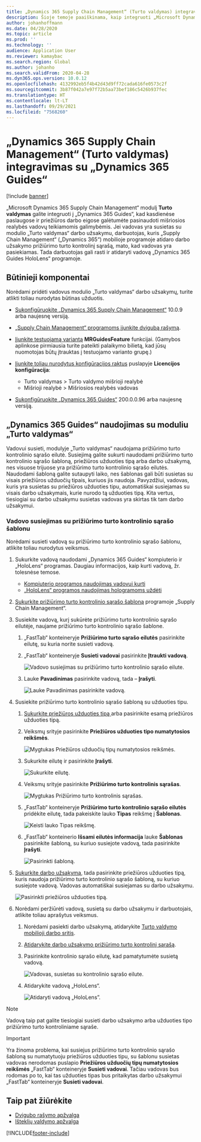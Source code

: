 ```yaml
---
title: „Dynamics 365 Supply Chain Management“ (Turto valdymas) integravimas su „Dynamics 365 Guides“
description: Šioje temoje paaiškinama, kaip integruoti „Microsoft Dynamics 365 Supply Chain Management“ modulį „Turto valdymas“ į „Dynamics 365 Guides“, kad kasdienėse paslaugose ir priežiūros darbo eigose būtų galima pasinaudoti mišriosios realybės vadovų teikiamomis galimybėmis.
author: johanhoffmann
ms.date: 04/28/2020
ms.topic: article
ms.prod: ''
ms.technology: ''
audience: Application User
ms.reviewer: kamaybac
ms.search.region: Global
ms.author: johanho
ms.search.validFrom: 2020-04-28
ms.dyn365.ops.version: 10.0.12
ms.openlocfilehash: 4132992eb5f4b42d43d9ff72cada616fe0573c2f
ms.sourcegitcommit: 3b87f042a7e97f72b5aa73bef186c5426b937fec
ms.translationtype: HT
ms.contentlocale: lt-LT
ms.lasthandoff: 09/29/2021
ms.locfileid: "7568260"
---
```

# <a name="integrate-dynamics-365-supply-chain-management-asset-management-with-dynamics-365-guides"></a>„Dynamics 365 Supply Chain Management“ (Turto valdymas) integravimas su „Dynamics 365 Guides“

[!include [banner](../includes/banner.md)]

„Microsoft Dynamics 365 Supply Chain Management“ modulį **Turto valdymas** galite integruoti į „Dynamics 365 Guides“, kad kasdienėse paslaugose ir priežiūros darbo eigose galėtumėte pasinaudoti mišriosios realybės vadovų teikiamomis galimybėmis. Jei vadovas yra susietas su modulio „Turto valdymas“ darbo užsakymu, darbuotojas, kuris „Supply Chain Management“ („Dynamics 365“) mobilioje programoje atidaro darbo užsakymo prižiūrimo turto kontrolinį sąrašą, mato, kad vadovas yra pasiekiamas. Tada darbuotojas gali rasti ir atidaryti vadovą „Dynamics 365 Guides HoloLens“ programoje.

## <a name="prerequisites"></a>Būtinieji komponentai

Norėdami pridėti vadovus modulio „Turto valdymas“ darbo užsakymų, turite atlikti toliau nurodytas būtinas užduotis.

- [Sukonfigūruokite „Dynamics 365 Supply Chain Management“](../../fin-ops-core/fin-ops/index.md) 10.0.9 arba naujesnę versiją.
- [„Supply Chain Management“ programoms įjunkite dvigubą rašymą](../../fin-ops-core/dev-itpro/data-entities/dual-write/enable-dual-write.md).
- [Įjunkite testuojamą variantą](../../fin-ops-core/dev-itpro/data-entities/data-entities-data-packages.md#features-flighted-in-data-management-and-enabling-flighted-features) **MRGuidesFeature** funkcijai. (Gamybos aplinkose pirmiausia turite pateikti palaikymo bilietą, kad jūsų nuomotojas būtų įtrauktas į testuojamo varianto grupę.)
- [Įjunkite toliau nurodytus konfigūracijos raktus](/dynamicsax-2012/appuser-itpro/license-code-and-configuration-key-reference) puslapyje **Licencijos konfigūracija**:

    - Turto valdymas \> Turto valdymo mišrioji realybė
    - Mišrioji realybė \> Mišriosios realybės vadovas

- [Sukonfigūruokite „Dynamics 365 Guides“](/dynamics365/mixed-reality/guides/setup#step-2-create-a-common-data-service-environment-and-install-the-dynamics-365-guides-solution) 200.0.0.96 arba naujesnę versiją.

## <a name="use-dynamics-365-guides-with-asset-management"></a>„Dynamics 365 Guides“ naudojimas su moduliu „Turto valdymas“

Vadovui susieti, modulyje „Turto valdymas“ naudojama prižiūrimo turto kontrolinio sąrašo eilutė. Susiejimą galite sukurti naudodami prižiūrimo turto kontrolinio sąrašo šabloną, priežiūros užduoties tipą arba darbo užsakymą, nes visuose trijuose yra prižiūrimo turto kontrolinio sąrašo eilutės. Naudodami šabloną galite sutaupyti laiko, nes šablonas gali būti susietas su visais priežiūros užduočių tipais, kuriuos jis naudoja. Pavyzdžiui, vadovas, kuris yra susietas su priežiūros užduoties tipu, automatiškai susiejamas su visais darbo užsakymais, kurie nurodo tą užduoties tipą. Kita vertus, tiesiogiai su darbo užsakymu susietas vadovas yra skirtas tik tam darbo užsakymui.

### <a name="associate-a-guide-with-a-maintenance-checklist-template"></a>Vadovo susiejimas su prižiūrimo turto kontrolinio sąrašo šablonu

Norėdami susieti vadovą su prižiūrimo turto kontrolinio sąrašo šablonu, atlikite toliau nurodytus veiksmus.

1. Sukurkite vadovą naudodami „Dynamics 365 Guides“ kompiuterio ir „HoloLens“ programas. Daugiau informacijos, kaip kurti vadovą, žr. tolesnėse temose.

    - [Kompiuterio programos naudojimas vadovui kurti](/dynamics365/mixed-reality/guides/pc-app-overview)
    - [„HoloLens“ programos naudojimas hologramoms uždėti](/dynamics365/mixed-reality/guides/hololens-app-overview)

1. [Sukurkite prižiūrimo turto kontrolinio sąrašo šabloną](setup-for-work-orders/job-groups-and-job-types-variants-trades-and-checklists.md#create-a-maintenance-checklist-template) programoje „Supply Chain Management“.
1. Susiekite vadovą, kurį sukūrėte prižiūrimo turto kontrolinio sąrašo eilutėje, naujame prižiūrimo turto kontrolinio sąrašo šablone.

    1. „FastTab“ konteineryje **Prižiūrimo turto sąrašo eilutės** pasirinkite eilutę, su kuria norite susieti vadovą.
    1. „FastTab“ konteineryje **Susieti vadovai** pasirinkite **Įtraukti vadovą**.

        ![Vadovo susiejimas su prižiūrimo turto kontrolinio sąrašo eilute.](media/am-guides-integration-add-guide.png "Vadovo susiejimas su prižiūrimo turto kontrolinio sąrašo eilute")

    1. Lauke **Pavadinimas** pasirinkite vadovą, tada – **Įrašyti**.

        ![Lauke Pavadinimas pasirinkite vadovą.](media/am-guides-integration-select-guide.png "Lauke Pavadinimas pasirinkite vadovą")

1. Susiekite prižiūrimo turto kontrolinio sąrašo šabloną su užduoties tipu.

    1. [Sukurkite priežiūros užduoties tipą ](setup-for-work-orders/job-groups-and-job-types-variants-trades-and-checklists.md#create-a-maintenance-job-type) arba pasirinkite esamą priežiūros užduoties tipą.
    1. Veiksmų srityje pasirinkite **Priežiūros užduoties tipo numatytosios reikšmės**.

        ![Mygtukas Priežiūros užduočių tipų numatytosios reikšmės.](media/am-guides-integration-job-defaults.png "Mygtukas Priežiūros užduočių tipų numatytosios reikšmės")

    1. Sukurkite eilutę ir pasirinkite **Įrašyti**.

        ![Sukurkite eilutę.](media/am-guides-integration-add-line.png "Kurti eilutę")

    1. Veiksmų srityje pasirinkite **Prižiūrimo turto kontrolinis sąrašas**.

        ![Mygtukas Prižiūrimo turto kontrolinis sąrašas.](media/am-guides-integration-maintenance-checklist.png "Mygtukas Prižiūrimo turto kontrolinis sąrašas")

    1. „FastTab“ konteineryje **Prižiūrimo turto kontrolinio sąrašo eilutės** pridėkite eilutę, tada pakeiskite lauko **Tipas** reikšmę į **Šablonas**.

        ![Keisti lauko Tipas reikšmę.](media/am-guides-integration-checklist-lines.png "Keisti lauko Tipas reikšmę")

    1. „FastTab“ konteinerio **Išsami eilutės informacija** lauke **Šablonas** pasirinkite šabloną, su kuriuo susiejote vadovą, tada pasirinkite **Įrašyti**.

        ![Pasirinkti šabloną.](media/am-guides-integration-checklist-line-details.png "Pasirinkti šabloną")

1. [Sukurkite darbo užsakymą](work-orders/manually-created-workorders.md#create-work-order), tada pasirinkite priežiūros užduoties tipą, kuris naudoja prižiūrimo turto kontrolinio sąrašo šabloną, su kuriuo susiejote vadovą. Vadovas automatiškai susiejamas su darbo užsakymu.

    ![Pasirinkti priežiūros užduoties tipą.](media/am-guides-integration-create-work-order.png "Pasirinkti priežiūros užduoties tipą")

1. Norėdami peržiūrėti vadovą, susietą su darbo užsakymu ir darbuotojais, atlikite toliau aprašytus veiksmus.

    1. Norėdami pasiekti darbo užsakymą, atidarykite [Turto valdymo mobilioji darbo sritis](asset-management-mobile-workspace.md).
    1. [Atidarykite darbo užsakymo prižiūrimo turto kontrolinį sąrašą](asset-management-mobile-workspace.md#view-maintenance-checklist-on-a-work-order-job).
    1. Pasirinkite kontrolinio sąrašo eilutę, kad pamatytumėte susietą vadovą.

        ![Vadovas, susietas su kontrolinio sąrašo eilute.](media/am-guides-integration-show-guide.png "Vadovas, susietas su kontrolinio sąrašo eilute")

    1. Atidarykite vadovą „HoloLens“.

        ![Atidaryti vadovą „HoloLens”.](media/am-guides-integration-hololens-select.png "Atidaryti vadovą „HoloLens“")

> [!NOTE]
> Vadovą taip pat galite tiesiogiai susieti darbo užsakymo arba užduoties tipo prižiūrimo turto kontroliniame sąraše.

> [!IMPORTANT]
> Yra žinoma problema, kai susiejus prižiūrimo turto kontrolinio sąrašo šabloną su numatytuoju priežiūros užduoties tipu, su šablonu susietas vadovas nerodomas puslapio **Priežiūros užduočių tipų numatytosios reikšmės** „FastTab“ konteineryje **Susieti vadovai**. Tačiau vadovas bus rodomas po to, kai tas užduoties tipas bus pritaikytas darbo užsakymui „FastTab“ konteineryje **Susieti vadovai**.

## <a name="see-also"></a>Taip pat žiūrėkite

- [Dvigubo rašymo apžvalga](../../fin-ops-core/dev-itpro/data-entities/dual-write/dual-write-overview.md)
- [Išteklių valdymo apžvalga](index.md)


[!INCLUDE[footer-include](../../includes/footer-banner.md)]